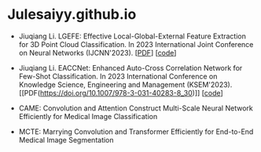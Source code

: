 # Julesaiyy.github.io

- Jiuqiang Li. LGEFE: Effective Local-Global-External Feature Extraction for 3D Point Cloud Classification. In 2023 International Joint Conference on Neural Networks (IJCNN'2023). [[PDF](https://doi.org/10.1109/IJCNN54540.2023.10191638)] [[code](https://github.com/Julesaiyy/LGEFE)]
- Jiuqiang Li. EACCNet: Enhanced Auto-Cross Correlation Network for Few-Shot Classification. In 2023 International Conference on Knowledge Science, Engineering and Management (KSEM'2023). [[PDF(https://doi.org/10.1007/978-3-031-40283-8_30)]] [[code](https://github.com/Julesaiyy/EACCNet)]
- CAME: Convolution and Attention Construct Multi-Scale Neural Network Efficiently for Medical Image Classification

- MCTE: Marrying Convolution and Transformer Efficiently for End-to-End Medical Image Segmentation
